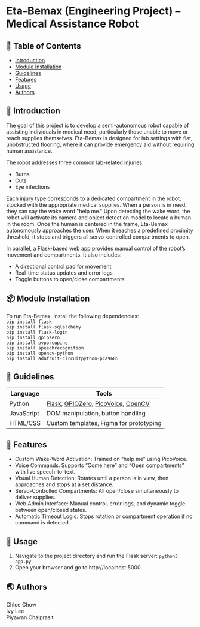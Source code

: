 # Eta-Bemax (Engineering Project) – Medical Assistance Robot

## 🚩 Table of Contents

- [Introduction](#-introduction)
- [Module Installation](#-module-installation)
- [Guidelines](#-guidelines)
- [Features](#-features)
- [Usage](#-usage)
- [Authors](#-authors)

## 🤖 Introduction
The goal of this project is to develop a semi-autonomous robot capable of assisting individuals in medical need, particularly those unable to move or reach supplies themselves. Eta-Bemax is designed for lab settings with flat, unobstructed flooring, where it can provide emergency aid without requiring human assistance.

The robot addresses three common lab-related injuries:
- Burns
- Cuts
- Eye infections

Each injury type corresponds to a dedicated compartment in the robot, stocked with the appropriate medical supplies. When a person is in need, they can say the wake word "help me." Upon detecting the wake word, the robot will activate its camera and object detection model to locate a human in the room. Once the human is centered in the frame, Eta-Bemax autonomously approaches the user. When it reaches a predefined proximity threshold, it stops and triggers all servo-controlled compartments to open.

In parallel, a Flask-based web app provides manual control of the robot’s movement and compartments. It also includes:
- A directional control pad for movement
- Real-time status updates and error logs
- Toggle buttons to open/close compartments

## 📦 Module Installation
To run Eta-Bemax, install the following dependencies:<br>
```pip install flask```<br>
```pip install flask-sqlalchemy```<br>
```pip install flask-login```<br>
```pip install gpiozero```<br>
```pip install pvporcupine```<br>
```pip install speechrecognition```<br>
```pip install opencv-python```<br>
```pip install adafruit-circuitpython-pca9685```<br>

## 🔧 Guidelines
| Language   | Tools |
|------------|-------|
| Python     |[Flask](https://flask.palletsprojects.com/en/2.1.x/ ), [GPIOZero](https://gpiozero.readthedocs.io/en/latest/), [PicoVoice](https://picovoice.ai/platform/porcupine/), [OpenCV](https://docs.opencv.org/4.x/d0/de3/tutorial_py_intro.html)     |
| JavaScript |DOM manipulation, button handling       |
| HTML/CSS   |Custom templates, Figma for prototyping       |

## 🎨 Features
- Custom Wake-Word Activation: Trained on “help me” using PicoVoice.
- Voice Commands: Supports “Come here” and “Open compartments” with live speech-to-text.
- Visual Human Detection: Rotates until a person is in view, then approaches and stops at a set distance.
- Servo-Controlled Compartments: All open/close simultaneously to deliver supplies.
- Web Admin Interface: Manual control, error logs, and dynamic toggle between open/closed states.
- Automatic Timeout Logic: Stops rotation or compartment operation if no command is detected.

## 🐾 Usage
1. Navigate to the project directory and run the Flask server: ```python3 app.py```
2. Open your browser and go to http://localhost:5000

## 🌏 Authors
Chloe Chow<br>
Ivy Lee<br>
Piyawan Chaiprasit<br>
